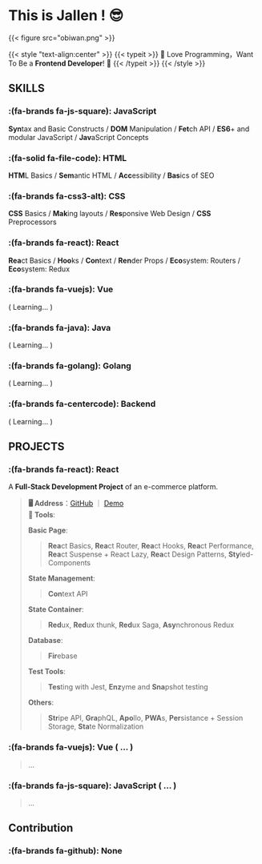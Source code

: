 # This is Jallen ! 😎

{{< figure src="obiwan.png" >}}

{{< style "text-align:center" >}}
{{< typeit >}} 
👾 Love Programming，Want To Be a **Frontend Developer**! 🥰 
{{< /typeit >}}
{{< /style >}}

## SKILLS

### :(fa-brands fa-js-square): **JavaScript**  
**Syn**tax and Basic Constructs / **DOM** Manipulation / **Fet**ch API / **ES6**+ and modular JavaScript / **Jav**aScript Concepts

### :(fa-solid fa-file-code):  **HTML**
**HTM**L Basics / **Sem**antic HTML / **Acc**essibility / **Bas**ics of SEO

### :(fa-brands fa-css3-alt):  **CSS**
**CSS** Basics / **Mak**ing layouts / **Res**ponsive Web Design / **CSS** Preprocessors

### :(fa-brands fa-react): **React**
**Rea**ct Basics / **Hoo**ks / **Con**text / **Ren**der Props / **Eco**system: Routers / **Eco**system: Redux

### :(fa-brands fa-vuejs): **Vue** 
( Learning... )

### :(fa-brands fa-java):  **Java** 
( Learning... )

### :(fa-brands fa-golang): **Golang** 
( Learning... )

### :(fa-brands fa-centercode): **Backend** 
( Learning... )

## PROJECTS

### :(fa-brands fa-react): **React**
A **Full-Stack Development Project** of an e-commerce platform.
> **🖥 Address**：[GitHub](https://github.com/jallenlau/crwn-clothing) ｜ [Demo](https://regal-empanada-b3ccfd.netlify.app/)    
> **🔧 Tools**: 
>   
> **Basic Page**: 
>> **Rea**ct Basics, **Rea**ct Router, **Rea**ct Hooks, **Rea**ct Performance, **Rea**ct Suspense + React Lazy, **Rea**ct Design Patterns, **Sty**led-Components 
> 
> **State Management**: 
>> **Con**text API 
> 
> **State Container**: 
>> **Red**ux, **Red**ux thunk, **Red**ux Saga, **Asy**nchronous Redux 
> 
> **Database**: 
>> **Fir**ebase
>
> **Test Tools**: 
>> **Tes**ting with Jest, **Enz**yme and **Sna**pshot testing
>
> **Others**: 
>> **Str**ipe API, **Gra**phQL, **Apo**llo, **PWA**s, **Per**sistance + Session Storage, **Sta**te Normalization

### :(fa-brands fa-vuejs): **Vue** ( ... )
>...

### :(fa-brands fa-js-square): **JavaScript** ( ... )
>...

## Contribution

### :(fa-brands fa-github): **None**

